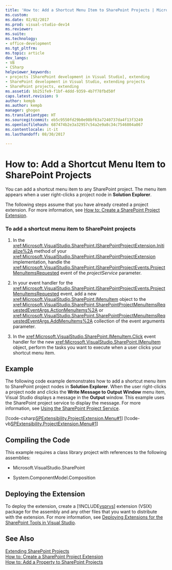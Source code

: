 ```yaml
---
title: 'How to: Add a Shortcut Menu Item to SharePoint Projects | Microsoft Docs'
ms.custom: 
ms.date: 02/02/2017
ms.prod: visual-studio-dev14
ms.reviewer: 
ms.suite: 
ms.technology:
- office-development
ms.tgt_pltfrm: 
ms.topic: article
dev_langs:
- VB
- CSharp
helpviewer_keywords:
- projects [SharePoint development in Visual Studio], extending
- SharePoint development in Visual Studio, extending projects
- SharePoint projects, extending
ms.assetid: bb251fe9-f1bf-4ddd-9359-4b7f78fbd50f
caps.latest.revision: 9
author: kempb
ms.author: kempb
manager: ghogen
ms.translationtype: HT
ms.sourcegitcommit: eb5c9550fd29b0e98bf63a7240737da4f13f3249
ms.openlocfilehash: 687474b2e3a32957c54a2e9a8c34c7546804a867
ms.contentlocale: it-it
ms.lasthandoff: 08/30/2017

---
```

# <a name="how-to-add-a-shortcut-menu-item-to-sharepoint-projects"></a>How to: Add a Shortcut Menu Item to SharePoint Projects
  You can add a shortcut menu item to any SharePoint project. The menu item appears when a user right-clicks a project node in **Solution Explorer**.  
  
 The following steps assume that you have already created a project extension. For more information, see [How to: Create a SharePoint Project Extension](../sharepoint/how-to-create-a-sharepoint-project-extension.md).  
  
### <a name="to-add-a-shortcut-menu-item-to-sharepoint-projects"></a>To add a shortcut menu item to SharePoint projects  
  
1.  In the <xref:Microsoft.VisualStudio.SharePoint.ISharePointProjectExtension.Initialize%2A> method of your <xref:Microsoft.VisualStudio.SharePoint.ISharePointProjectExtension> implementation, handle the <xref:Microsoft.VisualStudio.SharePoint.ISharePointProjectEvents.ProjectMenuItemsRequested> event of the *projectService* parameter.  
  
2.  In your event handler for the <xref:Microsoft.VisualStudio.SharePoint.ISharePointProjectEvents.ProjectMenuItemsRequested> event, add a new <xref:Microsoft.VisualStudio.SharePoint.IMenuItem> object to the <xref:Microsoft.VisualStudio.SharePoint.SharePointProjectMenuItemsRequestedEventArgs.ActionMenuItems%2A> or <xref:Microsoft.VisualStudio.SharePoint.SharePointProjectMenuItemsRequestedEventArgs.AddMenuItems%2A> collection of the event arguments parameter.  
  
3.  In the <xref:Microsoft.VisualStudio.SharePoint.IMenuItem.Click> event handler for the new <xref:Microsoft.VisualStudio.SharePoint.IMenuItem> object, perform the tasks you want to execute when a user clicks your shortcut menu item.  
  
## <a name="example"></a>Example  
 The following code example demonstrates how to add a shortcut menu item to SharePoint project nodes in **Solution Explorer**. When the user right-clicks a project node and clicks the **Write Message to Output Window** menu item, Visual Studio displays a message in the **Output** window. This example uses the SharePoint project service to display the message. For more information, see [Using the SharePoint Project Service](../sharepoint/using-the-sharepoint-project-service.md).  
  
 [!code-csharp[SPExtensibility.ProjectExtension.Menu#1](../sharepoint/codesnippet/CSharp/projectmenu/extension/projectitemextensionmenu.cs#1)] [!code-vb[SPExtensibility.ProjectExtension.Menu#1](../sharepoint/codesnippet/VisualBasic/projectmenu/extension/projectitemextensionmenu.vb#1)]  
  
## <a name="compiling-the-code"></a>Compiling the Code  
 This example requires a class library project with references to the following assemblies:  
  
-   Microsoft.VisualStudio.SharePoint  
  
-   System.ComponentModel.Composition  
  
## <a name="deploying-the-extension"></a>Deploying the Extension  
 To deploy the extension, create a [!INCLUDE[vsprvs](../sharepoint/includes/vsprvs-md.md)] extension (VSIX) package for the assembly and any other files that you want to distribute with the extension. For more information, see [Deploying Extensions for the SharePoint Tools in Visual Studio](../sharepoint/deploying-extensions-for-the-sharepoint-tools-in-visual-studio.md).  
  
## <a name="see-also"></a>See Also  
 [Extending SharePoint Projects](../sharepoint/extending-sharepoint-projects.md)   
 [How to: Create a SharePoint Project Extension](../sharepoint/how-to-create-a-sharepoint-project-extension.md)   
 [How to: Add a Property to SharePoint Projects](../sharepoint/how-to-add-a-property-to-sharepoint-projects.md)  
  
  
